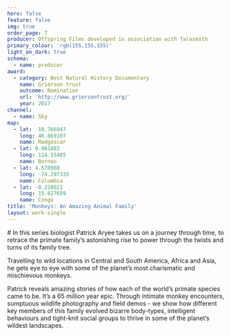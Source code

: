 ```yaml
---
hero: false
feature: false
img: true
order_page: 7
producer: Offspring Films developed in association with Talesmith
primary_colour: 'rgb(155,155,155)'
light_on_dark: true
schema:
  - name: producer
award:
  - category: Best Natural History Documentary
    name: Grierson trust
    outcome: Nomination
    url: 'http://www.griersontrust.org/'
    year: 2017
channel:
  - name: Sky
map:
  - lat: -18.766947
    long: 46.869107
    name: Madgascar
  - lat: 0.961883
    long: 114.55485
    name: Borneo
  - lat: 4.570868
    long: -74.297333
    name: Columbia
  - lat: -0.228021
    long: 15.827659
    name: Congo
title: 'Monkeys: An Amazing Animal Family'
layout: work-single
---
```

# In this series biologist Patrick Aryee takes us on a journey through time, to retrace the primate family’s astonishing rise to power through the twists and turns of its family tree.

Travelling to wild locations in Central and South America, Africa and Asia, he gets eye to eye with some of the planet’s most charismatic and mischievous monkeys.

Patrick reveals amazing stories of how each of the world’s primate species came to be. It’s a 65 million year epic. Through intimate monkey encounters, sumptuous wildlife photography and field demos - we show how different key members of this family evolved bizarre body-types, intelligent behaviours and tight-knit social groups to thrive in some of the planet’s wildest landscapes.

